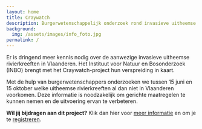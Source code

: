```yaml
---
layout: home
title: Craywatch
description: Burgerwetenschappelijk onderzoek rond invasieve uitheemse rivierkreeften in Vlaanderen
background:
  img: /assets/images/info_foto.jpg
permalink: /
---
```


Er is dringend meer kennis nodig over de aanwezige invasieve uitheemse rivierkreeften in Vlaanderen. Het Instituut voor Natuur en Bosonderzoek (INBO) brengt met het Craywatch-project hun verspreiding in kaart. 

Met de hulp van burgerwetenschappers onderzoeken we tussen 15 juni en 15 oktober welke uitheemse rivierkreeften al dan niet in Vlaanderen voorkomen. Deze informatie is noodzakelijk om gerichte maatregelen te kunnen nemen en de uitvoering ervan te verbeteren. 

**Wil jij bijdragen aan dit project?** Klik dan hier voor [meer informatie](/instructies/) en om je te [registreren](/aanmelden/). 
